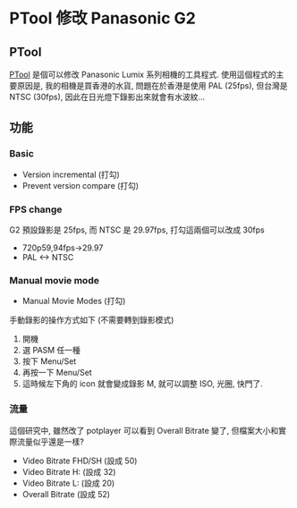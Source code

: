 # PTool 修改 Panasonic G2


## PTool

[PTool](https://www.personal-view.com/faqs/ptool/ptool-faq) 是個可以修改 Panasonic Lumix 系列相機的工具程式. 使用這個程式的主要原因是, 我的相機是買香港的水貨, 問題在於香港是使用 PAL (25fps), 但台灣是 NTSC (30fps), 因此在日光燈下錄影出來就會有水波紋...

## 功能

### Basic

*   Version incremental (打勾)
*   Prevent version compare (打勾)

### FPS change
  
G2 預設錄影是 25fps, 而 NTSC 是 29.97fps, 打勾這兩個可以改成 30fps  

*   720p59,94fps->29.97
*   PAL <-> NTSC
  
### Manual movie mode

*   Manual Movie Modes (打勾)
  
手動錄影的操作方式如下 (不需要轉到錄影模式)  

1.  開機
2.  選 PASM 任一種
3.  按下 Menu/Set
4.  再按一下 Menu/Set
5.  這時候左下角的 icon 就會變成錄影 M, 就可以調整 ISO, 光圈, 快門了.

### 流量
  
這個研究中, 雖然改了 potplayer 可以看到 Overall Bitrate 變了, 但檔案大小和實際流量似乎還是一樣?  
  

*   Video Bitrate FHD/SH (設成 50)
*   Video Bitrate H: (設成 32)
*   Video Bitrate L: (設成 20)
*   Overall Bitrate (設成 52)
